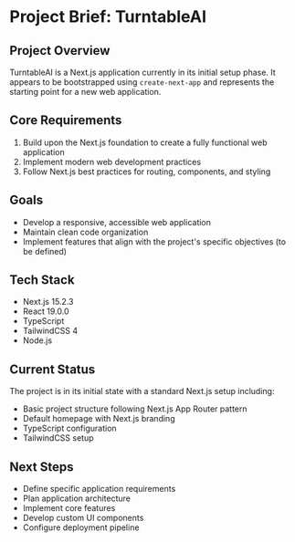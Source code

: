 # Project Brief: TurntableAI

## Project Overview
TurntableAI is a Next.js application currently in its initial setup phase. It appears to be bootstrapped using `create-next-app` and represents the starting point for a new web application.

## Core Requirements
1. Build upon the Next.js foundation to create a fully functional web application
2. Implement modern web development practices
3. Follow Next.js best practices for routing, components, and styling

## Goals
- Develop a responsive, accessible web application
- Maintain clean code organization
- Implement features that align with the project's specific objectives (to be defined)

## Tech Stack
- Next.js 15.2.3
- React 19.0.0
- TypeScript
- TailwindCSS 4
- Node.js

## Current Status
The project is in its initial state with a standard Next.js setup including:
- Basic project structure following Next.js App Router pattern
- Default homepage with Next.js branding
- TypeScript configuration
- TailwindCSS setup

## Next Steps
- Define specific application requirements
- Plan application architecture
- Implement core features
- Develop custom UI components
- Configure deployment pipeline 